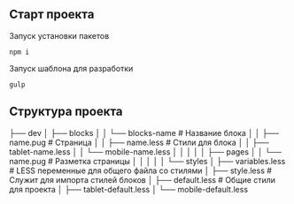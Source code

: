 ## Старт проекта

Запуск установки пакетов

```
npm i
```

Запуск шаблона для разработки

```
gulp
```

## Структура проекта



├── dev
│   ├── blocks
│   │	└── blocks-name					# Название блока
│   │       ├── name.pug				# Страница
│   │       ├── name.less				# Стили для блока
│   │       ├── tablet-name.less 
│   │       └── mobile-name.less
│   │
│   │
│   ├── pages
│   │	└── name.pug  					# Разметка страницы
│   │
│   │
│   └── styles
│   	├── variables.less				# LESS переменные для общего файла со стилями
│   	├── style.less					# Служит для импорта стилей блоков
│   	├── default.less				# Общие стили для проекта
│   	├── tablet-default.less
│   	└── mobile-default.less